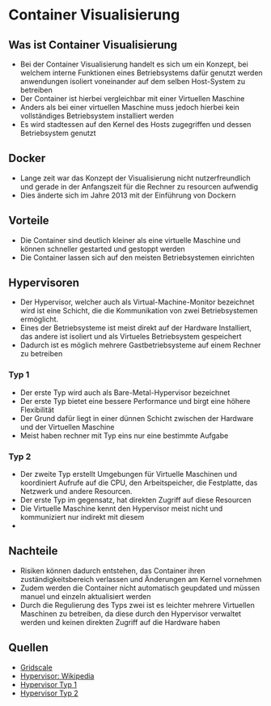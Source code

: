 # Container Visualisierung

## Was ist Container Visualisierung

+ Bei der Container Visualisierung handelt es sich um ein Konzept, bei welchem interne Funktionen eines Betriebsystems dafür genutzt werden anwendungen isoliert voneinander auf dem selben Host-System zu betreiben
+ Der Container ist hierbei vergleichbar mit einer Virtuellen Maschine
+ Anders als bei einer virtuellen Maschine muss jedoch hierbei kein vollständiges Betriebsystem installiert werden
+ Es wird stadtessen auf den Kernel des Hosts zugegriffen und dessen Betriebsystem genutzt

## Docker
+ Lange zeit war das Konzept der Visualisierung nicht nutzerfreundlich und gerade in der Anfangszeit für die Rechner zu resourcen aufwendig
+ Dies änderte sich im Jahre 2013 mit der Einführung von Dockern

## Vorteile

+ Die Container sind deutlich kleiner als eine virtuelle Maschine und können schneller gestarted und gestoppt werden
+ Die Container lassen sich auf den meisten Betriebsystemen einrichten

## Hypervisoren

+ Der Hypervisor, welcher auch als Virtual-Machine-Monitor bezeichnet wird ist eine Schicht, die die Kommunikation von zwei Betriebsystemen ermöglicht.
+ Eines der Betriebsysteme ist meist direkt auf der Hardware Installiert, das andere ist isoliert und als Virtueles Betriebsystem gespeichert
+ Dadurch ist es möglich mehrere Gastbetriebsysteme auf einem Rechner zu betreiben

### Typ 1
+ Der erste Typ wird auch als Bare-Metal-Hypervisor bezeichnet
+ Der erste Typ bietet eine bessere Performance und birgt eine höhere Flexibilität
+ Der Grund dafür liegt in einer dünnen Schicht zwischen der Hardware und der Virtuellen Maschine
+ Meist haben rechner mit Typ eins nur eine bestimmte Aufgabe

### Typ 2
+ Der zweite Typ erstellt Umgebungen für Virtuelle Maschinen und koordiniert Aufrufe auf die CPU, den Arbeitspeicher, die Festplatte, das Netzwerk und andere Resourcen.
+ Der erste Typ im gegensatz, hat direkten Zugriff auf diese Resourcen
+ Die Virtuelle Maschine kennt den Hypervisor meist nicht und kommuniziert nur indirekt mit diesem
+ 



## Nachteile

+ Risiken können dadurch entstehen, das Container ihren zuständigkeitsbereich verlassen und Änderungen am Kernel vornehmen
+ Zudem werden die Container nicht automatisch geupdated und müssen manuel und einzeln aktualisiert werden
+ Durch die Regulierung des Typs zwei ist es leichter mehrere Virtuellen Maschinen zu betreiben, da diese durch den Hypervisor verwaltet werden und keinen direkten Zugriff auf die Hardware haben


## Quellen

+ [Gridscale](https://gridscale.io/community/glossar/was-ist-containervirtualisierung/)
+ [Hypervisor: Wikipedia](https://de.wikipedia.org/wiki/Hypervisor)
+ [Hypervisor Typ 1](https://www.computerweekly.com/de/tipp/Vergleich-zwischen-Typ-1-und-Typ-2-Den-richtigen-Hypervisor-auswaehlen)
+ [Hypervisor Typ 2](https://www.computerweekly.com/de/definition/Typ-2-Hypervisor-Hosted-Hypervisor)
